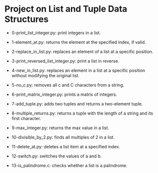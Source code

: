 # Project on List and Tuple Data Structures

* 0-print_list_integer.py: print integers in a list.

* 1-element_at.py: returns the element at the specified index, if valid.

* 2-replace_in_list.py: replaces an element of a list at a specific position.

* 3-print_reversed_list_integer.py: print a list in reverse.

* 4-new_in_list.py: replaces an element in a list at a specific position without modifying the original list.

* 5-no_c.py: removes all c and C characters from a string.

* 6-print_matrix_integer.py: prints a matrix of integers.

* 7-add_tuple.py: adds two tuples and returns a two-element tuple.

* 8-multiple_returns.py: returns a tuple with the length of a string and its first character.

* 9-max_integer.py: returns the max value in a list.

* 10-divisible_by_2.py: finds all multiples of 2 in a list.

* 11-delete_at.py: deletes a list item at a specified index.

* 12-switch.py: switches the values of a and b.

* 13-is_palindrome.c: checks whether a list is a palindrome.


